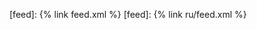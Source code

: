 [close]: https://institute.constructor.org/news/constructor-institute-technology-plans-cease-operations-schaffhausen-switzerland-refocusing
[bm]: https://bertrandmeyer.com/
[lh]: https://huangl223.github.io/li/
[as]: https://se.constructor.ch/people/alessandro-schena
[rw]: https://retoweber.info/
[mp]: https://se.constructor.ch/people/marco-piccioni
[se]: https://se.constructor.ch/
[reif]: https://se.constructor.ch/reif-site/
[autoproof]: https://se.constructor.ch/reif-site/autoproof/
[dafny]: https://dafny.org/
[prusti]: https://www.pm.inf.ethz.ch/research/prusti.html
[inv]: https://se.constructor.ch/publications/concept-of-class-invariant-in-oop
[llm]: https://se.constructor.ch/publications/do-ai-models-help-produce-verified-fixes
[llm-blog]: https://se.constructor.ch/2025/07/25/ai-models-verified-bug-fixes
[feed]: {% link feed.xml %}
[feed]: {% link ru/feed.xml %}

